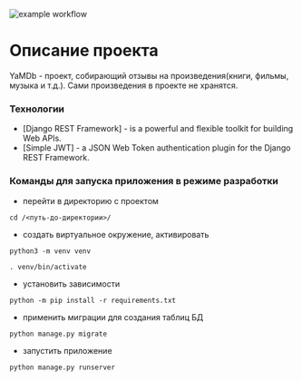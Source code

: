 ![example workflow](https://github.com/valerycode/yamdb_final/actions/workflows/yamdb_workflow.yaml/badge.svg)
# Описание проекта
YaMDb - проект, собирающий отзывы на произведения(книги, фильмы, музыка и т.д.). 
Сами произведения в проекте не хранятся.
### Технологии
- [Django REST Framework] - is a powerful and flexible toolkit for building Web APIs.
- [Simple JWT] - a JSON Web Token authentication plugin for the Django REST Framework.
### Команды для запуска приложения в режиме разработки
- перейти в директорию с проектом

```cd /<путь-до-директории>/```
- создать виртуальное окружение, активировать

```python3 -m venv venv```

```. venv/bin/activate```
- установить зависимости

```python -m pip install -r requirements.txt```
- применить миграции для создания таблиц БД

```python manage.py migrate```
- запустить приложение

```python manage.py runserver```

